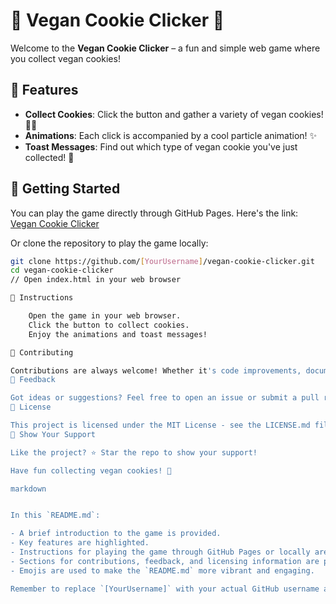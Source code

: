# 🍪 Vegan Cookie Clicker 🌱

Welcome to the **Vegan Cookie Clicker** – a fun and simple web game where you collect vegan cookies! 

## 🌟 Features

- **Collect Cookies**: Click the button and gather a variety of vegan cookies! 🍫🍪
- **Animations**: Each click is accompanied by a cool particle animation! ✨
- **Toast Messages**: Find out which type of vegan cookie you've just collected! 📣

## 🚀 Getting Started

You can play the game directly through GitHub Pages. Here's the link: [Vegan Cookie Clicker](https://[YourUsername].github.io/vegan-cookie-clicker/)

Or clone the repository to play the game locally:

```bash
git clone https://github.com/[YourUsername]/vegan-cookie-clicker.git
cd vegan-cookie-clicker
// Open index.html in your web browser

📝 Instructions

    Open the game in your web browser.
    Click the button to collect cookies.
    Enjoy the animations and toast messages!

🤝 Contributing

Contributions are always welcome! Whether it's code improvements, documentation, or design, any help is appreciated!
💌 Feedback

Got ideas or suggestions? Feel free to open an issue or submit a pull request!
📜 License

This project is licensed under the MIT License - see the LICENSE.md file for details.
🌈 Show Your Support

Like the project? ⭐️ Star the repo to show your support!

Have fun collecting vegan cookies! 🎉

markdown


In this `README.md`:

- A brief introduction to the game is provided.
- Key features are highlighted.
- Instructions for playing the game through GitHub Pages or locally are included.
- Sections for contributions, feedback, and licensing information are present.
- Emojis are used to make the `README.md` more vibrant and engaging.

Remember to replace `[YourUsername]` with your actual GitHub username and update the license link if necessary.
